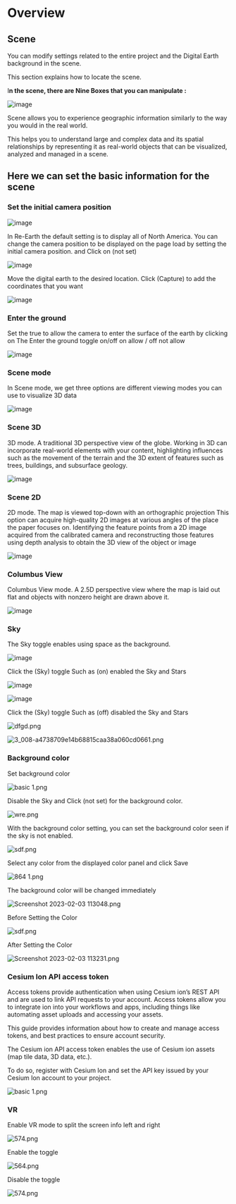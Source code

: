 # Overview

## Scene

You can modify settings related to the entire project and the Digital Earth background in the scene.

This section explains how to locate the scene. 

I**n the scene, there are Nine Boxes that you can manipulate :**

![image](https://github.com/CS-eukarya/User-Manual-English-/assets/154571156/3c4f99f4-6c38-435a-98af-a32732ef4da2)

Scene allows you to experience geographic information similarly to the way you would in the real world.

This helps you to understand large and complex data and its spatial relationships by representing it as real-world objects that can be visualized, analyzed and managed in a scene.

## **Here we can set the basic information for the scene**

### Set the initial camera position

![image](https://github.com/CS-eukarya/User-Manual-English-/assets/154571156/c9985282-f5e8-4747-a7c8-94da1be88aef)

In Re-Earth the default setting is to display all of North America. You can change the camera position to be displayed on the page load by setting the initial camera position.
and Click on (not set)

![image](https://github.com/CS-eukarya/User-Manual-English-/assets/154571156/e2a0eab7-e6c5-4216-bccc-4c64b438360f)

Move the digital earth to the desired location. Click (Capture) to add the coordinates that you want

![image](https://github.com/CS-eukarya/User-Manual-English-/assets/154571156/43bd5347-843a-4330-b85c-cfc83f35e2c8)

### **Enter the ground**

Set the true to allow the camera to enter the surface of the earth by clicking on The Enter the ground toggle on/off on allow / off not allow

![image](https://github.com/CS-eukarya/User-Manual-English-/assets/154571156/f9e85804-cbc8-4a38-904e-dc06ce898211)

### Scene mode

In Scene mode, we get three options are different viewing modes you can use to visualize 3D data

![image](https://github.com/CS-eukarya/User-Manual-English-/assets/154571156/1d382eb4-460b-47dd-9b53-b2da8b869de1)

### Scene 3D

3D mode. A traditional 3D perspective view of the globe.
Working in 3D can incorporate real-world elements with your content, highlighting influences such as the movement of the terrain and the 3D extent of features such as trees, buildings, and subsurface geology.

![image](https://github.com/CS-eukarya/User-Manual-English-/assets/154571156/58800f10-5e5b-4d48-9ceb-c394b37daf11)

### Scene 2D

2D mode. The map is viewed top-down with an orthographic projection
This option can acquire high-quality 2D images at various angles of the place the paper focuses on. Identifying the feature points from a 2D image acquired from the calibrated camera and reconstructing those features using depth analysis to obtain the 3D view of the object or image

![image](https://github.com/CS-eukarya/User-Manual-English-/assets/154571156/02a4056a-5273-4d2d-b78f-49f27d0ad2dc)

### Columbus View

Columbus View mode. A 2.5D perspective view where the map is laid out flat and objects with nonzero height are drawn above it.

![image](https://github.com/CS-eukarya/User-Manual-English-/assets/154571156/3d949f24-9eb9-4765-a1e1-4b9b53f21390)

### Sky

The Sky toggle enables using space as the background.

![image](https://github.com/CS-eukarya/User-Manual-English-/assets/154571156/a60188c8-c46a-4946-832c-aa5bbddd9e73)

Click the (Sky) toggle Such as (on) enabled the Sky and  Stars 

![image](https://github.com/CS-eukarya/User-Manual-English-/assets/154571156/9a0bda55-f93d-4c1d-980d-af7e6f5f98a8)

![image](https://github.com/CS-eukarya/User-Manual-English-/assets/154571156/f1aea320-228e-4907-9e8b-ec8fc2ede6cb)

Click the (Sky) toggle Such as (off) disabled the Sky and  Stars

![dfgd.png](Overview%2002596916c49f49cca15a6040edb0c583/dfgd.png)

![3_008-a4738709e14b68815caa38a060cd0661.png](Overview%2002596916c49f49cca15a6040edb0c583/3_008-a4738709e14b68815caa38a060cd0661.png)

### Background color

Set background color

![basic 1.png](Overview%2002596916c49f49cca15a6040edb0c583/basic_1%204.png)

Disable the Sky and Click (not set) for the background color.

![wre.png](Overview%2002596916c49f49cca15a6040edb0c583/wre.png)

With the background color setting, you can set the background color seen if the sky is not enabled.

![sdf.png](Overview%2002596916c49f49cca15a6040edb0c583/sdf.png)

Select any color from the displayed color panel and click Save

![864 1.png](Overview%2002596916c49f49cca15a6040edb0c583/864_1.png)

The background color will be changed immediately

![Screenshot 2023-02-03 113048.png](Overview%2002596916c49f49cca15a6040edb0c583/Screenshot_2023-02-03_113048.png)

Before Setting the Color 

![sdf.png](Overview%2002596916c49f49cca15a6040edb0c583/sdf%201.png)

After Setting the Color 

![Screenshot 2023-02-03 113231.png](Overview%2002596916c49f49cca15a6040edb0c583/Screenshot_2023-02-03_113231.png)

### Cesium Ion API access token

Access tokens provide authentication when using Cesium ion’s REST API and are used to link API requests to your account. Access tokens allow you to integrate ion into your workflows and apps, including things like automating asset uploads and accessing your assets. 

This guide provides information about how to create and manage access tokens, and best practices to ensure account security.

The Cesium ion API access token enables the use of Cesium ion assets (map tile data, 3D data, etc.).

To do so, register with Cesium Ion and set the API key issued by your Cesium Ion account to your project.

![basic 1.png](Overview%2002596916c49f49cca15a6040edb0c583/basic_1%205.png)

### VR

Enable VR mode to split the screen info left and right

![574.png](Overview%2002596916c49f49cca15a6040edb0c583/574.png)

Enable the toggle

![564.png](Overview%2002596916c49f49cca15a6040edb0c583/564.png)

Disable the toggle

![574.png](Overview%2002596916c49f49cca15a6040edb0c583/574%201.png)
